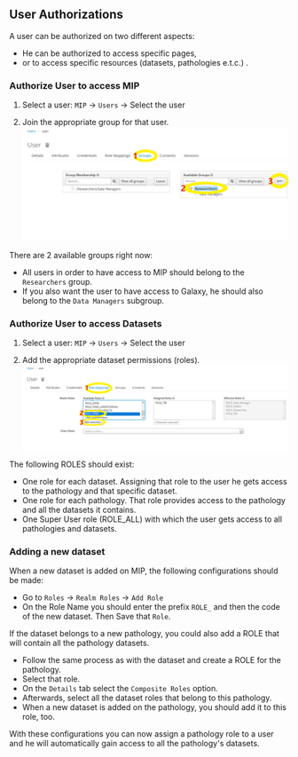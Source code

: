 ## User Authorizations

A user can be authorized on two different aspects:
  - He can be authorized to access specific pages,
  - or to access specific resources (datasets, pathologies e.t.c.) .

### Authorize User to access MIP

1) Select a user: `MIP` -> `Users` -> Select the user

2) Join the appropriate group for that user.
![img1](images/joinGroup.png)

There are 2 available groups right now:
  - All users in order to have access to MIP should belong to the `Researchers` group. 
  - If you also want the user to have access to Galaxy, he should also belong to the `Data Managers` subgroup.

### Authorize User to access Datasets

1) Select a user: `MIP` -> `Users` -> Select the user

2) Add the appropriate dataset permissions (roles).
![img1](images/addRole.png)

The following ROLES should exist:
  - One role for each dataset. Assigning that role to the user he gets access to the pathology and that specific dataset.
  - One role for each pathology. That role provides access to the pathology and all the datasets it contains.
  - One Super User role (ROLE_ALL) with which the user gets access to all pathologies and datasets.

### Adding a new dataset

When a new dataset is added on MIP, the following configurations should be made:
  - Go to `Roles` -> `Realm Roles` -> `Add Role`
  - On the Role Name you should enter the prefix `ROLE_` and then the code of the new dataset. Then Save that `Role`.

If the dataset belongs to a new pathology, you could also add a ROLE that will contain all the pathology datasets.
  - Follow the same process as with the dataset and create a ROLE for the pathology.
  - Select that role.
  - On the `Details` tab select the `Composite Roles` option.
  - Afterwards, select all the dataset roles that belong to this pathology.
  - When a new dataset is added on the pathology, you should add it to this role, too.

With these configurations you can now assign a pathology role to a user and he will automatically gain access to all the pathology's datasets.
